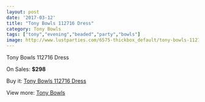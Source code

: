 ```yaml
---
layout: post
date: '2017-03-12'
title: "Tony Bowls 112716 Dress"
category: Tony Bowls
tags: ["tony","evening","beaded","party","bowls"]
image: http://www.lustparties.com/6575-thickbox_default/tony-bowls-112716-dress.jpg
---
```

Tony Bowls 112716 Dress

On Sales: **$298**
<a href="https://www.lustparties.com/en/tony-bowls/2261-tony-bowls-112716-dress.html"><amp-img layout="responsive" width="600" height="600" src="//www.lustparties.com/6575-thickbox_default/tony-bowls-112716-dress.jpg" alt="Tony Bowls 112716 Dress 0" /></a>
<a href="https://www.lustparties.com/en/tony-bowls/2261-tony-bowls-112716-dress.html"><amp-img layout="responsive" width="600" height="600" src="//www.lustparties.com/6578-thickbox_default/tony-bowls-112716-dress.jpg" alt="Tony Bowls 112716 Dress 1" /></a>
<a href="https://www.lustparties.com/en/tony-bowls/2261-tony-bowls-112716-dress.html"><amp-img layout="responsive" width="600" height="600" src="//www.lustparties.com/6577-thickbox_default/tony-bowls-112716-dress.jpg" alt="Tony Bowls 112716 Dress 2" /></a>
<a href="https://www.lustparties.com/en/tony-bowls/2261-tony-bowls-112716-dress.html"><amp-img layout="responsive" width="600" height="600" src="//www.lustparties.com/6576-thickbox_default/tony-bowls-112716-dress.jpg" alt="Tony Bowls 112716 Dress 3" /></a>

Buy it: [Tony Bowls 112716 Dress](https://www.lustparties.com/en/tony-bowls/2261-tony-bowls-112716-dress.html "Tony Bowls 112716 Dress")

View more: [Tony Bowls](https://www.lustparties.com/en/5-tony-bowls "Tony Bowls")